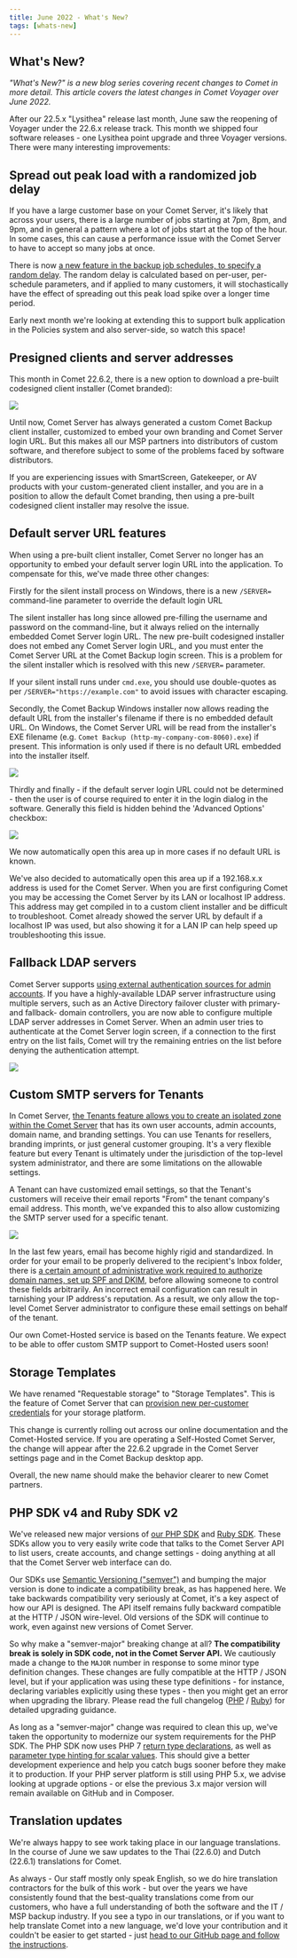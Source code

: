 ```yaml
---
title: June 2022 - What's New?
tags: [whats-new]
---
```


## What's New?

_"What's New?" is a new blog series covering recent changes to Comet in more detail. This article covers the latest changes in Comet Voyager over June 2022._

After our 22.5.x "Lysithea" release last month, June saw the reopening of Voyager under the 22.6.x release track. This month we shipped four software releases - one Lysithea point upgrade and three Voyager versions. There were many interesting improvements:

## Spread out peak load with a randomized job delay

If you have a large customer base on your Comet Server, it's likely that across your users, there is a large number of jobs starting at 7pm, 8pm, and 9pm, and in general a pattern where a lot of jobs start at the top of the hour. In some cases, this can cause a performance issue with the Comet Server to have to accept so many jobs at once.

There is now [a new feature in the backup job schedules, to specify a random delay](https://docs.cometbackup.com/latest/installation/user-configuration/#job-execution-delay). The random delay is calculated based on per-user, per-schedule parameters, and if applied to many customers, it will stochastically have the effect of spreading out this peak load spike over a longer time period.

Early next month we're looking at extending this to support bulk application in the Policies system and also server-side, so watch this space!

## Presigned clients and server addresses

This month in Comet 22.6.2, there is a new option to download a pre-built codesigned client installer (Comet branded):

![](./images/client-prebuilt-option-b3dec82cb7223b17dbc25a80a08d0d79.967.png)

Until now, Comet Server has always generated a custom Comet Backup client installer, customized to embed your own branding and Comet Server login URL. But this makes all our MSP partners into distributors of custom software, and therefore subject to some of the problems faced by software distributors.

If you are experiencing issues with SmartScreen, Gatekeeper, or AV products with your custom-generated client installer, and you are in a position to allow the default Comet branding, then using a pre-built codesigned client installer may resolve the issue.

## Default server URL features

When using a pre-built client installer, Comet Server no longer has an opportunity to embed your default server login URL into the application. To compensate for this, we've made three other changes:

Firstly for the silent install process on Windows, there is a new `/SERVER=` command-line parameter to override the default login URL

The silent installer has long since allowed pre-filling the username and password on the command-line, but it always relied on the internally embedded Comet Server login URL. The new pre-built codesigned installer does not embed any Comet Server login URL, and you must enter the Comet Server URL at the Comet Backup login screen. This is a problem for the silent installer which is resolved with this new `/SERVER=` parameter.

If your silent install runs under `cmd.exe`, you should use double-quotes as per `/SERVER="https://example.com"` to avoid issues with character escaping.

Secondly, the Comet Backup Windows installer now allows reading the default URL from the installer's filename if there is no embedded default URL. On Windows, the Comet Server URL will be read from the installer's EXE filename (e.g. `Comet Backup (http-my-company-com-8060).exe`) if present. This information is only used if there is no default URL embedded into the installer itself.

![](./images/client-url-in-filename-367c15beaf06f5b24a27e07b1a7c9154.260.png)

Thirdly and finally - if the default server login URL could not be determined - then the user is of course required to enter it in the login dialog in the software. Generally this field is hidden behind the 'Advanced Options' checkbox:

![](./images/login-dialog-advanced-options-url-e7f00abaf97265b846ea3874d5c5122a.310.png)

We now automatically open this area up in more cases if no default URL is known.

We've also decided to automatically open this area up if a 192.168.x.x address is used for the Comet Server. When you are first configuring Comet you may be accessing the Comet Server by its LAN or localhost IP address. This address may get compiled in to a custom client installer and be difficult to troubleshoot. Comet already showed the server URL by default if a localhost IP was used, but also showing it for a LAN IP can help speed up troubleshooting this issue.

## Fallback LDAP servers

Comet Server supports [using external authentication sources for admin accounts](https://docs.cometbackup.com/latest/installation/comet-server-configuration/#ldap). If you have a highly-available LDAP server infrastructure using multiple servers, such as an Active Directory failover cluster with primary- and fallback- domain controllers, you are now able to configure multiple LDAP server addresses in Comet Server. When an admin user tries to authenticate at the Comet Server login screen, if a connection to the first entry on the list fails, Comet will try the remaining entries on the list before denying the authentication attempt.

![](./images/ldap-fallback-servers-d9f10ed90534c40a9f110137e133c050.608.png)

## Custom SMTP servers for Tenants

In Comet Server, [the Tenants feature allows you to create an isolated zone within the Comet Server](https://docs.cometbackup.com/latest/installation/comet-server-configuration/#tenants) that has its own user accounts, admin accounts, domain name, and branding settings. You can use Tenants for resellers, branding imprints, or just general customer grouping. It's a very flexible feature but every Tenant is ultimately under the jurisdiction of the top-level system administrator, and there are some limitations on the allowable settings.

A Tenant can have customized email settings, so that the Tenant's customers will receive their email reports "From" the tenant company's email address. This month, we've expanded this to also allow customizing the SMTP server used for a specific tenant.

![](./images/tenant-smtp-override-b9549529fbf256aab32ffad3653046f4.912.png)

In the last few years, email has become highly rigid and standardized. In order for your email to be properly delivered to the recipient's Inbox folder, there is [a certain amount of administrative work required to authorize domain names, set up SPF and DKIM](https://docs.cometbackup.com/latest/troubleshooting/#email-delivery-failed-when-using-mx-direct), before allowing someone to control these fields arbitrarily. An incorrect email configuration can result in tarnishing your IP address's reputation. As a result, we only allow the top-level Comet Server administrator to configure these email settings on behalf of the tenant.

Our own Comet-Hosted service is based on the Tenants feature. We expect to be able to offer custom SMTP support to Comet-Hosted users soon!

## Storage Templates

We have renamed "Requestable storage" to "Storage Templates". This is the feature of Comet Server that can [provision new per-customer credentials](https://docs.cometbackup.com/latest/installation/comet-server-configuration/#authentication-role-request-storage-vault) for your storage platform.

This change is currently rolling out across our online documentation and the Comet-Hosted service. If you are operating a Self-Hosted Comet Server, the change will appear after the 22.6.2 upgrade in the Comet Server settings page and in the Comet Backup desktop app.

Overall, the new name should make the behavior clearer to new Comet partners.

## PHP SDK v4 and Ruby SDK v2

We've released new major versions of [our PHP SDK](https://github.com/CometBackup/comet-php-sdk) and [Ruby SDK](https://github.com/CometBackup/comet-ruby-sdk). These SDKs allow you to very easily write code that talks to the Comet Server API to list users, create accounts, and change settings - doing anything at all that the Comet Server web interface can do.

Our SDKs use [Semantic Versioning ("semver")](https://semver.org/) and bumping the major version is done to indicate a compatibility break, as has happened here. We take backwards compatibility very seriously at Comet, it's a key aspect of how our API is designed. The API itself remains fully backward compatible at the HTTP / JSON wire-level. Old versions of the SDK will continue to work, even against new versions of Comet Server.

So why make a "semver-major" breaking change at all? **The compatibility break is solely in SDK code, not in the Comet Server API.** We cautiously made a change to the `MAJOR` number in response to some minor type definition changes. These changes are fully compatible at the HTTP / JSON level, but if your application was using these type definitions - for instance, declaring variables explicitly using these types - then you might get an error when upgrading the library. Please read the full changelog ([PHP](https://github.com/CometBackup/comet-php-sdk/blob/master/CHANGELOG.md) / [Ruby](https://github.com/CometBackup/comet-ruby-sdk/blob/master/CHANGELOG.md)) for detailed upgrading guidance.

As long as a "semver-major" change was required to clean this up, we've taken the opportunity to modernize our system requirements for the PHP SDK. The PHP SDK now uses PHP 7 [return type declarations](https://www.php.net/manual/en/migration70.new-features.php#migration70.new-features.return-type-declarations), as well as [parameter type hinting for scalar values](https://www.php.net/manual/en/migration70.new-features.php#migration70.new-features.scalar-type-declarations). This should give a better development experience and help you catch bugs sooner before they make it to production. If your PHP server platform is still using PHP 5.x, we advise looking at upgrade options - or else the previous 3.x major version will remain available on GitHub and in Composer.

## Translation updates

We're always happy to see work taking place in our language translations. In the course of June we saw updates to the Thai (22.6.0) and Dutch (22.6.1) translations for Comet.

As always - Our staff mostly only speak English, so we do hire translation contractors for the bulk of this work - but over the years we have consistently found that the best-quality translations come from our customers, who have a full understanding of both the software and the IT / MSP backup industry. If you see a typo in our translations, or if you want to help translate Comet into a new language, we'd love your contribution and it couldn't be easier to get started - just [head to our GitHub page and follow the instructions](https://github.com/CometBackup/translations#readme).
